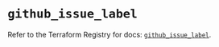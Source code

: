 # `github_issue_label`

Refer to the Terraform Registry for docs: [`github_issue_label`](https://registry.terraform.io/providers/integrations/github/6.5.0/docs/resources/issue_label).
